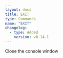 ```yaml
---
layout: docs
title: EXIT
type: Commands
name: "EXIT"
changelog:
  - type: Added
    version: v0.14.1
---
```

Close the console window
